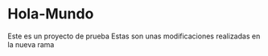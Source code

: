 # Hola-Mundo
Este es un proyecto de prueba
Estas son unas modificaciones realizadas en la nueva rama 
